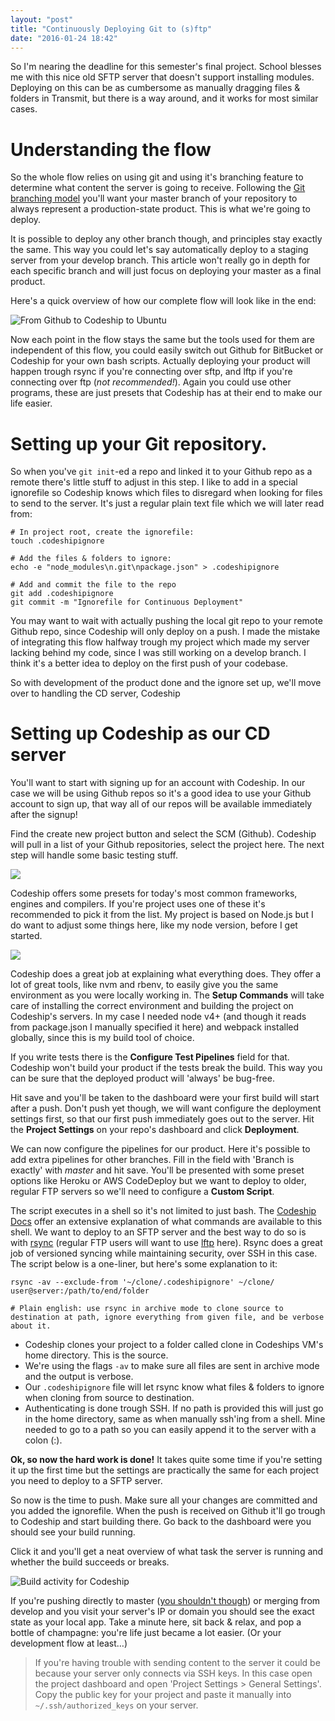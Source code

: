 ```yaml
---
layout: "post"
title: "Continuously Deploying Git to (s)ftp"
date: "2016-01-24 18:42"
---
```


So I'm nearing the deadline for this semester's final project.
School blesses me with this nice old SFTP server that doesn't support installing modules. Deploying on this can be as cumbersome as manually dragging files & folders in Transmit, but there is a way around, and it works for most similar cases.

# Understanding the flow
So the whole flow relies on using git and using it's branching feature to determine what content
the server is going to receive. Following the [Git branching model](https://nvie.com/posts/a-successful-git-branching-model/) you'll want your master branch of your repository to always represent a production-state product. This is what we're going to deploy.

It is possible to deploy any other branch though, and principles stay exactly the same. This way you could let's say automatically deploy to a staging server from your develop branch. This article won't really go in depth for each specific branch and will just focus on deploying your master as a final product.

Here's a quick overview of how our complete flow will look like in the end:

![From Github to Codeship to Ubuntu](https://res.cloudinary.com/thibault-maekelbergh/image/upload/v1453657639/CD%20over%20Git/Artboard_1.png)

Now each point in the flow stays the same but the tools used for them are independent of this flow, you could easily switch out Github for BitBucket or Codeship for your own bash scripts. Actually deploying your product will happen trough rsync if you're connecting over sftp, and lftp if you're connecting over ftp (*not recommended!*). Again you could use other programs, these are just presets that Codeship has at their end to make our life easier.

# Setting up your Git repository.
So when you've `git init`-ed a repo and linked it to your Github repo as a remote there's little stuff to adjust in this step. I like to add in a special ignorefile so Codeship knows which files to disregard when looking for files to send to the server. It's just a regular plain text file which we will later read from:

```console
# In project root, create the ignorefile:
touch .codeshipignore

# Add the files & folders to ignore:
echo -e "node_modules\n.git\npackage.json" > .codeshipignore

# Add and commit the file to the repo
git add .codeshipignore
git commit -m "Ignorefile for Continuous Deployment"
```

You may want to wait with actually pushing the local git repo to your remote Github repo, since Codeship will only deploy on a push. I made the mistake of integrating this flow halfway trough my project which made my server lacking behind my code, since I was still working on a develop branch. I think it's a better idea to deploy on the first push of your codebase.

So with development of the product done and the ignore set up, we'll move over to handling the CD server, Codeship

# Setting up Codeship as our CD server
You'll want to start with signing up for an account with Codeship. In our case we will be using Github repos so it's a good idea to use your Github account to sign up, that way all of our repos will be available immediately after the signup!

Find the create new project button and select the SCM (Github). Codeship will pull in a list of your Github repositories, select the project here. The next step will handle some basic testing stuff.

![](https://res.cloudinary.com/thibault-maekelbergh/image/upload/v1453657800/CD%20over%20Git/Screen_Shot_2016-01-24_at_18.11.11.png)

Codeship offers some presets for today's most common frameworks, engines and compilers. If you're project uses one of these it's recommended to pick it from the list. My project is based on Node.js but I do want to adjust some things here, like my node version, before I get started.

![](https://res.cloudinary.com/thibault-maekelbergh/image/upload/v1453657639/CD%20over%20Git/Screen_Shot_2016-01-24_at_18.14.41.png)

Codeship does a great job at explaining what everything does. They offer a lot of great tools, like nvm and rbenv, to easily give you the same environment as you were locally working in.
The **Setup Commands** will take care of installing the correct environment and building the project on Codeship's servers. In my case I needed node v4+ (and though it reads from package.json I manually specified it here) and webpack installed globally, since this is my build tool of choice.

If you write tests there is the **Configure Test Pipelines** field for that. Codeship won't build your product if the tests break the build. This way you can be sure that the deployed product will 'always' be bug-free.

Hit save and you'll be taken to the dashboard were your first build will start after a push. Don't push yet though, we will want configure the deployment settings first, so that our first push immediately goes out to the server. Hit the **Project Settings** on your repo's dashboard and click **Deployment**.

We can now configure the pipelines for our product. Here it's possible to add extra pipelines for other branches. Fill in the field with 'Branch is exactly' with *master* and hit save. You'll be presented with some preset options like Heroku or AWS CodeDeploy but we want to deploy to older, regular FTP servers so we'll need to configure a **Custom Script**.

The script executes in a shell so it's not limited to just bash. The [Codeship Docs](https://codeship.com/documentation/) offer an extensive explanation of what commands are available to this shell. We want to deploy to an SFTP server and the best way to do so is with [rsync](https://linux.die.net/man/1/rsync) (regular FTP users will want to use [lftp](https://linux.die.net/man/1/lftp) here). Rsync does a great job of versioned syncing while maintaining security, over SSH in this case.
The script below is a one-liner, but here's some explanation to it:

```console
rsync -av --exclude-from '~/clone/.codeshipignore' ~/clone/ user@server:/path/to/end/folder

# Plain english: use rsync in archive mode to clone source to destination at path, ignore everything from given file, and be verbose about it.
```

- Codeship clones your project to a folder called clone in Codeships VM's home directory. This is the source.
- We're using the flags `-av` to make sure all files are sent in archive mode and the output is verbose.
- Our `.codeshipignore` file will let rsync know what files & folders to ignore when cloning from source to destination.
- Authenticating is done trough SSH. If no path is provided this will just go in the home directory, same as when manually ssh'ing from a shell. Mine needed to go to a path so you can easily append it to the server with a colon (:).

**Ok, so now the hard work is done!** It takes quite some time if you're setting it up the first time but the settings are practically the same for each project you need to deploy to a SFTP server.

So now is the time to push. Make sure all your changes are committed and you added the ignorefile. When the push is received on Github it'll go trough to Codeship and start building there. Go back to the dashboard were you should see your build running.

Click it and you'll get a neat overview of what task the server is running and whether the build succeeds or breaks.

![Build activity for Codeship](https://res.cloudinary.com/thibault-maekelbergh/image/upload/v1453657639/CD%20over%20Git/Screen_Shot_2016-01-24_at_18.19.57.png)

If you're pushing directly to master ([you shouldn't though](https://nvie.com/posts/a-successful-git-branching-model/)) or merging from develop and you visit your server's IP or domain you should see the exact state as your local app. Take a minute here, sit back & relax, and pop a bottle of champagne: you're life just became a lot easier. (Or your development flow at least…)

> If you're having trouble with sending content to the server it could be because your server only connects via SSH keys. In this case open the project dashboard and open 'Project Settings > General Settings'. Copy the public key for your project and paste it manually into `~/.ssh/authorized_keys` on your server.
